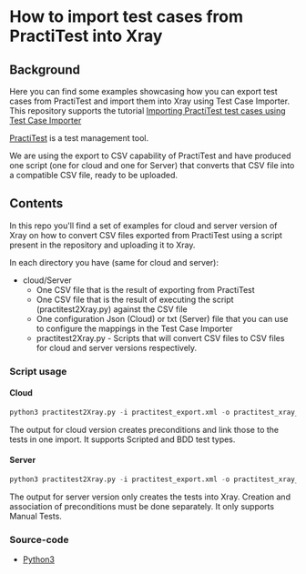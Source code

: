 
# How to import test cases from PractiTest into Xray

## Background

Here you can find some examples showcasing how you can export test cases from PractiTest and import them into Xray using Test Case Importer.
This repository supports the tutorial [Importing PractiTest test cases using Test Case Importer](https://docs.getxray.app/display/XRAYCLOUD/Importing+PractiTest+test+cases+using+Test+Case+Importer)

[PractiTest](https://www.practitest.com/) is a test management tool.

We are using the export to CSV capability of PractiTest and have produced one script (one for cloud and one for Server) that converts that CSV file into a compatible CSV file, ready to be uploaded.

## Contents

In this repo you'll find a set of examples for cloud and server version of Xray on how to convert CSV files exported from PractiTest using a script present in the repository and uploading it to Xray. 

In each directory you have (same for cloud and server):
* cloud/Server
    * One CSV file that is the result of exporting from PractiTest
    * One CSV file that is the result of executing the script (practitest2Xray.py)  against the CSV file
    * One configuration Json (Cloud) or txt (Server) file that you can use to configure the mappings in the Test Case Importer
    * practitest2Xray.py - Scripts that will convert CSV files to CSV files for cloud and server versions respectively. 

### Script usage

#### Cloud
```Python
python3 practitest2Xray.py -i practitest_export.xml -o practitest_xray_result.csv
```
The output for cloud version creates preconditions and link those to the tests in one import. It supports Scripted and BDD test types.

#### Server
```Python
python3 practitest2Xray.py -i practitest_export.xml -o practitest_xray_result.csv
```

The output for server version only creates the tests into Xray. Creation and association of preconditions must be done separately. It only supports Manual Tests.


### Source-code

- [Python3](https://www.python.org/downloads/release/python-3115/)
